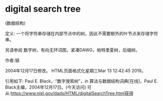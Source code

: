 # digital search tree


(数据结构)



定义:
一个将字符串存储在内部节点中的树，因此不需要额外的叶节点来存储字符串。



另请参阅
数字树，有向无环词图，紧凑DAWG，帕特里夏树，后缀树。


作者:钢







2004年12月17日修改。
HTML页面格式化星期三Mar 13 12:42:45 2019。



引用如下:
Paul E. Black，“数字搜索树”，in
算法与数据结构词典[在线]，Paul E. Black主编，2004年12月17日。(今天访问)
可从:https://www.nist.gov/dads/HTML/digitalSearchTree.html获得